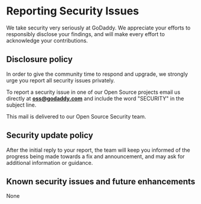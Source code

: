 # Reporting Security Issues

We take security very seriously at GoDaddy. We appreciate your efforts to
responsibly disclose your findings, and will make every effort to acknowledge
your contributions.

## Disclosure policy

In order to give the community time to respond and upgrade, we strongly urge
you report all security issues privately.

To report a security issue in one of our Open Source projects email us directly
at **oss@godaddy.com** and include the word "SECURITY" in the subject line.

This mail is delivered to our Open Source Security team.

## Security update policy

After the initial reply to your report, the team will keep you informed of the
progress being made towards a fix and announcement, and may ask for additional
information or guidance.

## Known security issues and future enhancements

None

